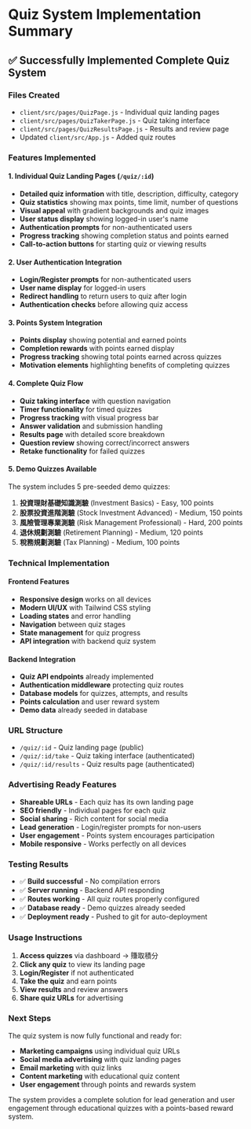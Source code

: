 # Quiz System Implementation Summary

## ✅ **Successfully Implemented Complete Quiz System**

### **Files Created**
- `client/src/pages/QuizPage.js` - Individual quiz landing pages
- `client/src/pages/QuizTakerPage.js` - Quiz taking interface
- `client/src/pages/QuizResultsPage.js` - Results and review page
- Updated `client/src/App.js` - Added quiz routes

### **Features Implemented**

#### **1. Individual Quiz Landing Pages** (`/quiz/:id`)
- **Detailed quiz information** with title, description, difficulty, category
- **Quiz statistics** showing max points, time limit, number of questions
- **Visual appeal** with gradient backgrounds and quiz images
- **User status display** showing logged-in user's name
- **Authentication prompts** for non-authenticated users
- **Progress tracking** showing completion status and points earned
- **Call-to-action buttons** for starting quiz or viewing results

#### **2. User Authentication Integration**
- **Login/Register prompts** for non-authenticated users
- **User name display** for logged-in users
- **Redirect handling** to return users to quiz after login
- **Authentication checks** before allowing quiz access

#### **3. Points System Integration**
- **Points display** showing potential and earned points
- **Completion rewards** with points earned display
- **Progress tracking** showing total points earned across quizzes
- **Motivation elements** highlighting benefits of completing quizzes

#### **4. Complete Quiz Flow**
- **Quiz taking interface** with question navigation
- **Timer functionality** for timed quizzes
- **Progress tracking** with visual progress bar
- **Answer validation** and submission handling
- **Results page** with detailed score breakdown
- **Question review** showing correct/incorrect answers
- **Retake functionality** for failed quizzes

#### **5. Demo Quizzes Available**
The system includes 5 pre-seeded demo quizzes:
1. **投資理財基礎知識測驗** (Investment Basics) - Easy, 100 points
2. **股票投資進階測驗** (Stock Investment Advanced) - Medium, 150 points
3. **風險管理專業測驗** (Risk Management Professional) - Hard, 200 points
4. **退休規劃測驗** (Retirement Planning) - Medium, 120 points
5. **稅務規劃測驗** (Tax Planning) - Medium, 100 points

### **Technical Implementation**

#### **Frontend Features**
- **Responsive design** works on all devices
- **Modern UI/UX** with Tailwind CSS styling
- **Loading states** and error handling
- **Navigation** between quiz stages
- **State management** for quiz progress
- **API integration** with backend quiz system

#### **Backend Integration**
- **Quiz API endpoints** already implemented
- **Authentication middleware** protecting quiz routes
- **Database models** for quizzes, attempts, and results
- **Points calculation** and user reward system
- **Demo data** already seeded in database

### **URL Structure**
- `/quiz/:id` - Quiz landing page (public)
- `/quiz/:id/take` - Quiz taking interface (authenticated)
- `/quiz/:id/results` - Quiz results page (authenticated)

### **Advertising Ready Features**
- **Shareable URLs** - Each quiz has its own landing page
- **SEO friendly** - Individual pages for each quiz
- **Social sharing** - Rich content for social media
- **Lead generation** - Login/register prompts for non-users
- **User engagement** - Points system encourages participation
- **Mobile responsive** - Works perfectly on all devices

### **Testing Results**
- ✅ **Build successful** - No compilation errors
- ✅ **Server running** - Backend API responding
- ✅ **Routes working** - All quiz routes properly configured
- ✅ **Database ready** - Demo quizzes already seeded
- ✅ **Deployment ready** - Pushed to git for auto-deployment

### **Usage Instructions**
1. **Access quizzes** via dashboard → 賺取積分
2. **Click any quiz** to view its landing page
3. **Login/Register** if not authenticated
4. **Take the quiz** and earn points
5. **View results** and review answers
6. **Share quiz URLs** for advertising

### **Next Steps**
The quiz system is now fully functional and ready for:
- **Marketing campaigns** using individual quiz URLs
- **Social media advertising** with quiz landing pages
- **Email marketing** with quiz links
- **Content marketing** with educational quiz content
- **User engagement** through points and rewards system

The system provides a complete solution for lead generation and user engagement through educational quizzes with a points-based reward system.
